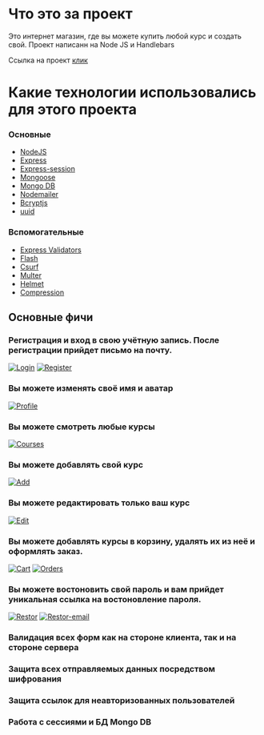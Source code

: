 # Что это за проект

Это интернет магазин, где вы можете купить любой курс и создать свой.
Проект написанн на Node JS и Handlebars

Ссылка на проект [клик](https://powerful-stream-10102.herokuapp.com/)

# Какие технологии использовались для этого проекта
### Основные 
 * [NodeJS](https://nodejs.org/en//)
 * [Express](https://expressjs.com/ru/)
 * [Express-session](https://www.npmjs.com/package/express-session)
 * [Mongoose](https://mongoosejs.com/)
 * [Mongo DB](https://www.mongodb.com/)
 * [Nodemailer](https://nodemailer.com/about/)
 * [Bcryptjs](https://www.npmjs.com/package/bcrypt)
 * [uuid](https://www.npmjs.com/package/uuid)
 
 ### Вспомогательные 
  * [Express Validators](https://express-validator.github.io/docs/)
  * [Flash ](https://www.npmjs.com/package/connect-flash)
  * [Csurf ](https://www.npmjs.com/package/csurf)
  * [Multer](https://www.npmjs.com/package/multer)
  * [Helmet](https://helmetjs.github.io/)
  * [Compression](https://www.npmjs.com/package/compression)


## Основные фичи 
### Регистрация и вход в свою учётную запись. После регистрации прийдет письмо на почту.
[![Login](https://imgur.com/Z7QsFF2.jpg)]()
[![Register](https://imgur.com/7RJTKI9.jpg)]()

### Вы можете изменять своё имя и аватар
[![Profile](https://imgur.com/TgseOL3.jpg)]()

### Вы можете смотреть любые курсы
[![Courses](https://imgur.com/VXAf8HT.jpg)]()

### Вы можете добавлять свой курс
[![Add](https://imgur.com/AUMut0T.jpg)]()

### Вы можете редактировать только ваш курс
[![Edit](https://imgur.com/z3PJh2a.jpg)]()

### Вы можете добавлять курсы в корзину, удалять их из неё и оформлять заказ.
[![Cart](https://imgur.com/vMIoVlH.jpg)]()
[![Orders](https://imgur.com/IsGh9xU.jpg)]()

### Вы можете востоновить свой пароль и вам прийдет уникальная ссылка на востоновление пароля.
[![Restor](https://imgur.com/z8keiFj.jpg)]()
[![Restor-email](https://imgur.com/H9hdsZf.jpg)]()

### Валидация всех форм как на стороне клиента, так и на стороне сервера
### Защита всех отправляемых данных посредством шифрования 
### Защита ссылок для неавторизованных пользователей
### Работа с сессиями и БД Mongo DB

